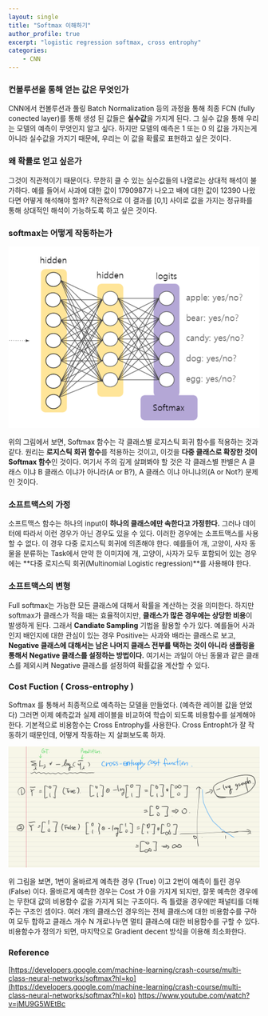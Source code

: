 ```yaml
---
layout: single
title: "Softmax 이해하기"
author_profile: true
excerpt: "logistic regression softmax, cross entrophy"
categories:
    - CNN
---
```


### 컨볼루션을 통해 얻는 값은 무엇인가

CNN에서 컨볼루션과 풀링 Batch Normalization 등의 과정을 통해 최종 FCN (fully conected layer)를 통해 생성 된 값들은 **실수값**을 가지게 된다. 그 실수 값을 통해 우리는 모델의 예측이 무엇인지 알고 싶다. 하지만 모델의 예측은 1 또는 0 의 값을 가지는게 아니라 실수값을 가지기 때문에, 우리는 이 값을 확률로 표현하고 싶은 것이다. 

### 왜 확률로 얻고 싶은가

그것이 직관적이기 때문이다. 무한히 클 수 있는 실수값들의 나열로는 상대적 해석이 불가하다. 예를 들어서 사과에 대한 값이 1790987가 나오고 배에 대한 값이  12390 나왔다면 어떻게 해석해야 할까? 직관적으로 이 결과를 [0,1] 사이로 값을 가지는 정규화를 통해 상대적인 해석이 가능하도록 하고 싶은 것이다.

### softmax는 어떻게 작동하는가

![softmax_layer](/assets/images/softmax_layer.PNG)

위의 그림에서 보면, Softmax 함수는 각 클래스별 로지스틱 회귀 함수를 적용하는 것과 같다. 원리는 **로지스틱 회귀 함수**를 적용하는 것이고, 이것을 **다중 클래스로 확장한 것이 Softmax 함수**인 것이다. 여기서 주의 깊게 살펴봐야 할 것은 각 클래스별 판별은 A 클래스 이냐 B 클래스 이냐가 아니라(A or B?), A 클래스 이냐 아니냐의(A or Not?) 문제인 것이다. 

### 소프트맥스의 가정

소프트맥스 함수는 하나의 input이 **하나의 클래스에만 속한다고 가정한다.** 그러나 데이터에 따라서 이런 경우가 아닌 경우도 있을 수 있다. 이러한 경우에는 소프트맥스를 사용할 수 없다. 이 경우 다중 로지스틱 회귀에 의존해야 한다. 예를들어 개, 고양이, 사자 동물을 분류하는 Task에서 만약 한 이미지에 개, 고양이, 사자가 모두 포함되어 있는 경우에는 **다중 로지스틱 회귀(Multinomial Logistic regression)**를 사용해야 한다.

### 소프트맥스의 변형

Full softmax는 가능한 모든 클래스에 대해서 확률을 계산하는 것을 의미한다. 하지만 softmax가 클래스가 적을 때는 효율적이지만, **클래스가 많은 경우에는 상당한 비용**이 발생하게 된다. 그래서 **Candiate Sampling** 기법을 활용할 수가 있다. 예를들어 사과인지 배인지에 대한 관심이 있는 경우 Positive는 사과와 배라는 클래스로 보고, **Negative 클래스에 대해서는 남은 나머지 클래스 전부를 택하는 것이 아니라 샘플링을 통해서 Negative 클래스를 설정하는 방법이다.** 여기서는 과일이 아닌 동물과 같은 클래스를 제외시켜 Negative 클래스를 설정하여 확률값을 계산할 수 있다.

### Cost Fuction ( Cross-entrophy )

Softmax 를 통해서 최종적으로 예측하는 모델을 만들었다. (예측한 레이블 값을 얻었다) 그러면 이제 예측값과 실제 레이블을 비교하여 학습이 되도록 비용함수를 설계해야 한다. 기본적으로 비용함수는 Cross Entrophy를 사용한다.  Cross Entropht가 잘 작동하기 때문인데, 어떻게 작동하는 지 살펴보도록 하자.

![cross_entrophy](/assets/images/cross_entrophy.png)

위 그림을 보면, 1번이 올바르게 예측한 경우 (True) 이고 2번이 예측이 틀린 경우 (False) 이다. 올바르게 예측한 경우는 Cost 가 0을 가지게 되지만, 잘못 예측한 경우에는 무한대 값의 비용함수 값을 가지게 되는 구조이다. 즉 틀렸을 경우에만 패널티를 더해주는 구조인 셈이다. 여러 개의 클래스인 경우의는 전체 클래스에 대한 비용함수를 구하여 모두 합하고 클래스 개수 N 개로나누면 멀티 클래스에 대한 비용함수를 구할 수 있다. 비용함수가 정의가 되면, 마지막으로 Gradient decent 방식을 이용해 최소화한다.

### Reference

[https://developers.google.com/machine-learning/crash-course/multi-class-neural-networks/softmax?hl=ko](https://developers.google.com/machine-learning/crash-course/multi-class-neural-networks/softmax?hl=ko)
https://www.youtube.com/watch?v=jMU9G5WEtBc